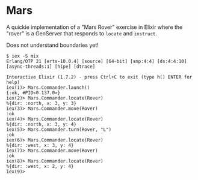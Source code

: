 # Mars

A quickie implementation of a "Mars Rover" exercise in Elixir
where the "rover" is a GenServer that responds to `locate` and `instruct`.

Does not understand boundaries yet!

```
$ iex -S mix
Erlang/OTP 21 [erts-10.0.4] [source] [64-bit] [smp:4:4] [ds:4:4:10] [async-threads:1] [hipe] [dtrace]

Interactive Elixir (1.7.2) - press Ctrl+C to exit (type h() ENTER for help)
iex(1)> Mars.Commander.launch()
{:ok, #PID<0.137.0>}
iex(2)> Mars.Commander.locate(Rover)
%{dir: :north, x: 3, y: 3}
iex(3)> Mars.Commander.move(Rover)
:ok
iex(4)> Mars.Commander.locate(Rover)
%{dir: :north, x: 3, y: 4}
iex(5)> Mars.Commander.turn(Rover, "L")
:ok
iex(6)> Mars.Commander.locate(Rover)
%{dir: :west, x: 3, y: 4}
iex(7)> Mars.Commander.move(Rover)
:ok
iex(8)> Mars.Commander.locate(Rover)
%{dir: :west, x: 2, y: 4}
iex(9)>
```
